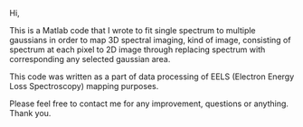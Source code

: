 Hi,

This is a Matlab code that I wrote to fit single spectrum to multiple gaussians in order to map 3D spectral
imaging, kind of image, consisting of spectrum at each pixel to 2D image through replacing spectrum with corresponding any
selected gaussian area.

This code was written as a part of data processing of EELS (Electron Energy Loss Spectroscopy) mapping purposes. 

Please feel free to contact me for any improvement, questions or anything. Thank you.

